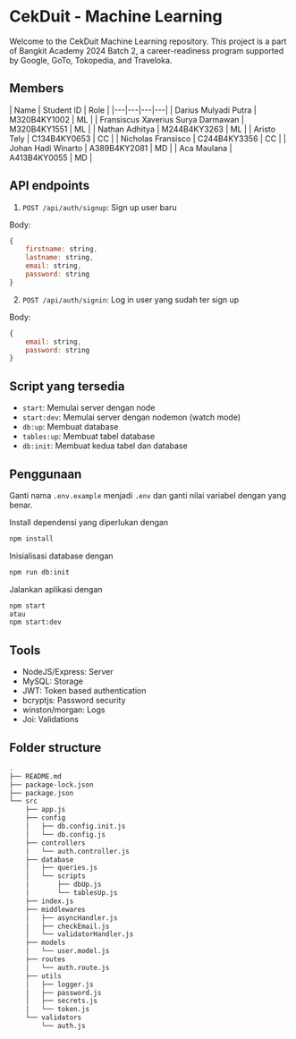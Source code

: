 # CekDuit - Machine Learning
Welcome to the CekDuit Machine Learning repository. This project is a part of Bangkit Academy 2024 Batch 2, a career-readiness program supported by Google, GoTo, Tokopedia, and Traveloka.

## Members
| Name | Student ID | Role |
|---|---|---|---|
| Darius Mulyadi Putra | M320B4KY1002 | ML |
| Fransiscus Xaverius Surya Darmawan | M320B4KY1551 | ML |
| Nathan Adhitya | M244B4KY3263 | ML |
| Aristo Tely | C134B4KY0653 | CC |
| Nicholas Fransisco | C244B4KY3356 | CC |
| Johan Hadi Winarto | A389B4KY2081 | MD |
| Aca Maulana | A413B4KY0055 | MD |

## API endpoints
1. `POST /api/auth/signup`: Sign up user baru

Body:
```js
{
    firstname: string,
    lastname: string,
    email: string,
    password: string
}
```
2. `POST /api/auth/signin`: Log in user yang sudah ter sign up

Body:
```js
{
    email: string,
    password: string
}
```
## Script yang tersedia
* `start`: Memulai server dengan node
* `start:dev`: Memulai server dengan nodemon (watch mode)
* `db:up`: Membuat database
* `tables:up`: Membuat tabel database
* `db:init`: Membuat kedua tabel dan database

## Penggunaan
Ganti nama `.env.example` menjadi `.env` dan ganti nilai variabel dengan yang benar.

Install dependensi yang diperlukan dengan
```sh
npm install
```
Inisialisasi database dengan
```sh
npm run db:init
```
Jalankan aplikasi dengan
```sh
npm start
atau
npm start:dev
```

## Tools
* NodeJS/Express: Server
* MySQL: Storage
* JWT: Token based authentication
* bcryptjs: Password security
* winston/morgan: Logs
* Joi: Validations

## Folder structure
```sh
.
├── README.md
├── package-lock.json
├── package.json
└── src
    ├── app.js
    ├── config
    │   ├── db.config.init.js
    │   └── db.config.js
    ├── controllers
    │   └── auth.controller.js
    ├── database
    │   ├── queries.js
    │   └── scripts
    │       ├── dbUp.js
    │       └── tablesUp.js
    ├── index.js
    ├── middlewares
    │   ├── asyncHandler.js
    │   ├── checkEmail.js
    │   └── validatorHandler.js
    ├── models
    │   └── user.model.js
    ├── routes
    │   └── auth.route.js
    ├── utils
    │   ├── logger.js
    │   ├── password.js
    │   ├── secrets.js
    │   └── token.js
    └── validators
        └── auth.js
```
